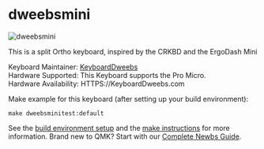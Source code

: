 # dweebsmini

![dweebsmini](https://i.redd.it/7oa8lp2q6mr31.jpg)

This is a split Ortho keyboard, inspired by the CRKBD and the ErgoDash Mini

Keyboard Maintainer: [KeyboardDweebs](HTTPS://KeyboardDweebs.com)  
Hardware Supported: This Keyboard supports the Pro Micro.  
Hardware Availability: HTTPS://KeyboardDweebs.com

Make example for this keyboard (after setting up your build environment):

    make dweebsminitest:default

See the [build environment setup](https://docs.qmk.fm/#/getting_started_build_tools) and the [make instructions](https://docs.qmk.fm/#/getting_started_make_guide) for more information. Brand new to QMK? Start with our [Complete Newbs Guide](https://docs.qmk.fm/#/newbs).
